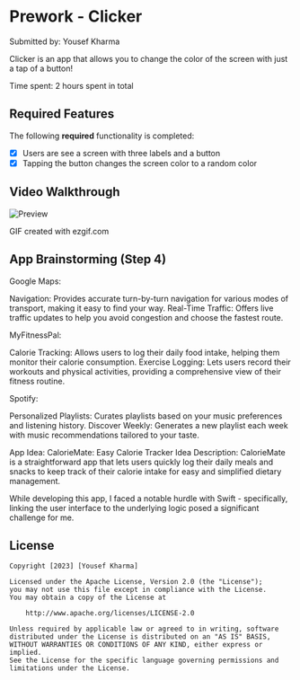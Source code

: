 # Prework - Clicker

Submitted by: Yousef Kharma

Clicker is an app that allows you to change the color of the screen with just a tap of a button!

Time spent: 2 hours spent in total

## Required Features

The following **required** functionality is completed:

- [x] Users are see a screen with three labels and a button
- [x] Tapping the button changes the screen color to a random color
 
## Video Walkthrough

![Preview](https://imgur.com/uszTwuc.gif)


GIF created with ezgif.com

## App Brainstorming (Step 4)

Google Maps:

Navigation: Provides accurate turn-by-turn navigation for various modes of transport, making it easy to find your way.
Real-Time Traffic: Offers live traffic updates to help you avoid congestion and choose the fastest route.

MyFitnessPal:

Calorie Tracking: Allows users to log their daily food intake, helping them monitor their calorie consumption.
Exercise Logging: Lets users record their workouts and physical activities, providing a comprehensive view of their fitness routine.

Spotify:

Personalized Playlists: Curates playlists based on your music preferences and listening history.
Discover Weekly: Generates a new playlist each week with music recommendations tailored to your taste.

App Idea: CalorieMate: Easy Calorie Tracker
Idea Description: CalorieMate is a straightforward app that lets users quickly log their daily meals and snacks to keep track of their calorie intake for easy and simplified dietary management.

While developing this app, I faced a notable hurdle with Swift - specifically, linking the user interface to the underlying logic posed a significant challenge for me.

## License

    Copyright [2023] [Yousef Kharma]

    Licensed under the Apache License, Version 2.0 (the "License");
    you may not use this file except in compliance with the License.
    You may obtain a copy of the License at

        http://www.apache.org/licenses/LICENSE-2.0

    Unless required by applicable law or agreed to in writing, software
    distributed under the License is distributed on an "AS IS" BASIS,
    WITHOUT WARRANTIES OR CONDITIONS OF ANY KIND, either express or implied.
    See the License for the specific language governing permissions and
    limitations under the License.
